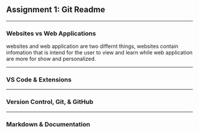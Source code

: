 ## Assignment 1: Git Readme
*****
### Websites vs Web Applications

websites and web application are two differnt things, websites contain infomation that is intend for the user to view and learn while web application are more for show and personalized.
******
### VS Code & Extensions
*****

### Version Control, Git, & GitHub

******

### Markdown & Documentation
